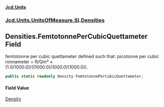#### [Jcd.Units](index.md 'index')
### [Jcd.Units.UnitsOfMeasure.SI](Jcd.Units.UnitsOfMeasure.SI.md 'Jcd.Units.UnitsOfMeasure.SI').[Densities](Densities.md 'Jcd.Units.UnitsOfMeasure.SI.Densities')

## Densities.FemtotonnePerCubicQuettameter Field

femtotonne per cubic quettameter defined such that: picotonne per cubic ronnameter = ft/Qm³ ×  
(1.0/1000.0)/((1000.0)*(1000.0)*(1000.0)).

```csharp
public static readonly Density FemtotonnePerCubicQuettameter;
```

#### Field Value
[Density](Density.md 'Jcd.Units.UnitTypes.Density')